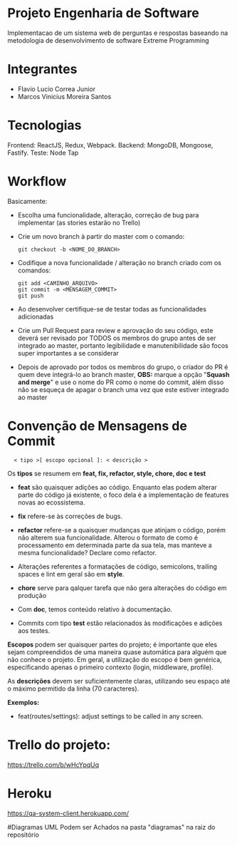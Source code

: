 # Projeto Engenharia de Software

Implementacao de um sistema web de perguntas e respostas baseando na metodologia de desenvolvimento de software Extreme Programming

# Integrantes

- Flavio Lucio Correa Junior
- Marcos Vinicius Moreira Santos

# Tecnologias

Frontend: ReactJS, Redux, Webpack.
Backend: MongoDB, Mongoose, Fastify.
Teste: Node Tap

# Workflow

Basicamente:

- Escolha uma funcionalidade, alteração, correção de bug para implementar (as stories estarão no Trello)

- Crie um novo branch à partir do master com o comando:

      git checkout -b <NOME_DO_BRANCH>

- Codifique a nova funcionalidade / alteração no branch criado com os comandos:

      git add <CAMINHO_ARQUIVO>
      git commit -m <MENSAGEM_COMMIT>
      git push

- Ao desenvolver certifique-se de testar todas as funcionalidades adicionadas

- Crie um Pull Request para review e aprovação do seu código, este deverá ser revisado por TODOS os membros do grupo antes de ser integrado ao master, portanto legibilidade e manutenibilidade são focos super importantes a se considerar

- Depois de aprovado por todos os membros do grupo, o criador do PR é quem deve integrá-lo ao branch master, <b>OBS:</b> marque a opção "<b>Squash and merge</b>" e use o nome do PR como o nome do commit, além disso não se esqueça de apagar o branch uma vez que este estiver integrado ao master

# Convenção de Mensagens de Commit

      < tipo >[ escopo opcional ]: < descrição >

Os <b>tipos</b> se resumem em <b> feat, fix, refactor, style, chore, doc e test </b>

- <b> feat</b> são quaisquer adições ao código. Enquanto elas podem alterar parte do código já existente, o foco dela é a implementação de features novas ao ecossistema.

- <b> fix</b> refere-se às correções de bugs.

- <b> refactor</b> refere-se a quaisquer mudanças que atinjam o código, porém não alterem sua funcionalidade. Alterou o formato de como é processamento em determinada parte da sua tela, mas manteve a mesma funcionalidade? Declare como refactor.

- Alterações referentes a formatações de código, semicolons, trailing spaces e lint em geral são em <b>style</b>.

- <b>chore</b> serve para qalquer tarefa que não gera alterações do código em produção

- Com <b>doc</b>, temos conteúdo relativo à documentação.

- Commits com tipo <b>test</b> estão relacionados às modificações e adições aos testes.

<b> Escopos </b> podem ser quaisquer partes do projeto; é importante que eles sejam compreendidos de uma maneira quase automática para alguém que não conhece o projeto. Em geral, a utilização do escopo é bem genérica, especificando apenas o primeiro contexto (login, middleware, profile).

As <b>descrições</b> devem ser suficientemente claras, utilizando seu espaço até o máximo permitido da linha (70 caracteres).

<b>Exemplos: </b>

- feat(routes/settings): adjust settings to be called in any screen.

# Trello do projeto:

https://trello.com/b/wHcYpqUq

# Heroku

https://qa-system-client.herokuapp.com/

#Diagramas UML
Podem ser Achados na pasta "diagramas" na raiz do repositório
